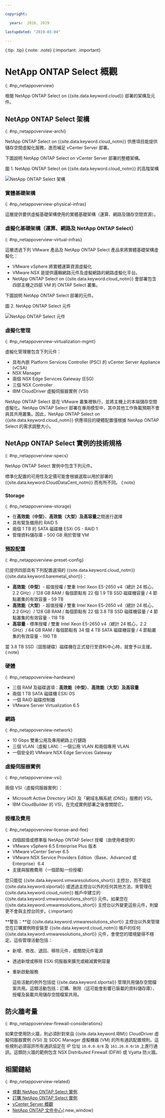```yaml
---

copyright:

  years:  2016, 2019

lastupdated: "2019-03-04"

---
```


{:tip: .tip}
{:note: .note}
{:important: .important}

# NetApp ONTAP Select 概觀
{: #np_netappoverview}

檢閱 NetApp ONTAP Select on {{site.data.keyword.cloud}} 部署的架構及元件。

## NetApp ONTAP Select 架構
{: #np_netappoverview-archi}

NetApp ONTAP Select on {{site.data.keyword.cloud_notm}} 供應項目能提供儲存空間虛擬化服務，進而補足 vCenter Server 部署。

下圖說明 NetApp ONTAP Select on vCenter Server 部署的整體架構。

圖 1. NetApp ONTAP Select on {{site.data.keyword.cloud_notm}} 的高階架構

![NetApp ONTAP Select 架構](np_architecture.svg "NetApp ONTAP Select on IBM Cloud 高階架構")

### 實體基礎架構
{: #np_netappoverview-physical-infras}

這層提供要供虛擬基礎架構使用的實體基礎架構（運算、網路及儲存空間資源）。

### 虛擬化基礎架構（運算、網路及 NetApp ONTAP Select）
{: #np_netappoverview-virtual-infras}

這層透過下列 VMware 產品及 NetApp ONTAP Select 產品來將實體基礎架構虛擬化：
* VMware vSphere 將實體運算資源虛擬化
* VMware NSX 是提供邏輯網路元件及虛擬網路的網路虛擬化平台。
* NetApp ONTAP Select on {{site.data.keyword.cloud_notm}} 會部署包含四部主機之四部 VM 的 ONTAP Select 叢集。

下圖說明 NetApp ONTAP Select 部署的元件。

圖 2. NetApp ONTAP Select 元件

![NetApp ONTAP Select 元件](np_netappcomponents.svg "NetApp ONTAP Select 的元件")

### 虛擬化管理
{: #np_netappoverview-virtualization-mgmt}

虛擬化管理層包含下列元件：

* 具有內嵌 Platform Services Controller (PSC) 的 vCenter Server Appliance (vCSA)
* NSX Manager
* 兩個 NSX Edge Services Gateway (ESG)
* 三個 NSX Controller
* IBM CloudDriver 虛擬伺服器實例 (VSI)

NetApp ONTAP Select 是在 VMware 叢集裡執行，並將主機上的本端儲存空間虛擬化。NetApp ONTAP Select 部署在專用模型中，其中其他工作負載預期不會與其共用叢集。因此，NetApp ONTAP Select on {{site.data.keyword.cloud_notm}} 供應項目的硬體配置僅根據 NetApp ONTAP Select 的需求調整大小。

## NetApp ONTAP Select 實例的技術規格
{: #np_netappoverview-specs}

NetApp ONTAP Select 實例中包含下列元件。

標準化配置的可用性及定價可能會根據選取以用於部署的 {{site.data.keyword.CloudDataCent_notm}} 而有所不同。
{:note}

### Storage
{: #np_netappoverview-storage}

* 在**高效能（中型）**、**高效能（大型）**及**高容量**之間進行選擇
* 具有緊急備用的 RAID 5
* 兩個 1 TB 的 SATA 磁碟機 ESXi OS - RAID 1
* 管理資料儲存庫 - 500 GB 用於管理 VM

### 預設配置
{: #np_netappoverview-preset-config}

已提供四部具有下列配置選項的 {{site.data.keyword.cloud_notm}} {{site.data.keyword.baremetal_short}}：
* **高效能（中型）**- 超值授權 / 雙重 Intel Xeon E5-2650 v4（總計 24 核心，2.2 GHz）/ 128 GB RAM / 每個節點有 22 個 1.9 TB SSD 磁碟機容量 / 4 節點叢集的有效容量 - 59 TB
* **高效能（大型）**- 超值授權 / 雙重 Intel Xeon E5-2650 v4（總計 24 核心，2.2 GHz）/ 128 GB RAM / 每個節點有 22 個 3.8 TB SSD 磁碟機容量 / 4 節點叢集的有效容量 - 118 TB
* **高容量** - 標準授權 / 雙重 Intel Xeon E5-2650 v4（總計 24 核心，2.2 GHz）/ 64 GB RAM / 每個節點有 34 個 4 TB SATA 磁碟機容量 / 4 節點叢集的有效容量 - 190 TB

當 3.8 TB SSD（固態硬碟）磁碟機在正式發行至資料中心時，就會予以支援。
{:note}

### 硬體
{: #np_netappoverview-hardware}

* 三個 RAM 及磁碟選項：**高效能（中型）**、**高效能（大型）**及**高容量**
* 兩個 1 TB SATA 磁碟機 ESXi OS
* 一個 RAID 磁碟控制器
* VMware Server Virtualization 6.5

### 網路
{: #np_netappoverview-network}

* 10 Gbps 雙重公用及專用網路上行鏈路
* 三個 VLAN（虛擬 LAN）：一個公用 VLAN 和兩個專用 VLAN
* 一個安全的 VMware NSX Edge Services Gateway

### 虛擬伺服器實例
{: #np_netappoverview-vsi}

兩個 VSI（虛擬伺服器實例）：
* Microsoft Active Directory (AD) 及「網域名稱系統 (DNS)」服務的 VSI。
* IBM CloudBuilder 的 VSI，在完成實例部署之後會關閉它。

### 授權及費用
{: #np_netappoverview-license-and-fee}

*  四個超值或標準版 NetApp ONTAP Select 授權（由使用者提供）
*  VMware vSphere 6.5 Enterprise Plus 版本
*  VMware vCenter Server 6.5
*  VMware NSX Service Providers Edition（Base、Advanced 或 Enterprise）6.4
*  支援與服務費用（一個節點一份授權）

您只能從 {{site.data.keyword.vmwaresolutions_short}} 主控台，而不能從 {{site.data.keyword.slportal}} 或透過主控台以外的任何其他方法，來管理在 {{site.data.keyword.cloud_notm}} 帳戶中建立的 {{site.data.keyword.vmwaresolutions_short}} 元件。如果您在 {{site.data.keyword.vmwaresolutions_short}} 主控台以外變更這些元件，則變更不會與主控台同步。{:important}

**警告：**從 {{site.data.keyword.vmwaresolutions_short}} 主控台以外來管理您在訂購實例時安裝至 {{site.data.keyword.cloud_notm}} 帳戶的任何 {{site.data.keyword.vmwaresolutions_short}} 元件，會使您的環境變得不穩定。這些管理活動包括：
*  新增、修改、退回、移除元件，或關閉元件電源
*  透過新增或移除 ESXi 伺服器來擴充或縮減實例容量
*  重新啟動服務

   這些活動的例外包括從 {{site.data.keyword.slportal}} 管理共用儲存空間檔案共用。這類活動包括：訂購、刪除（這可能會影響已裝載的資料儲存庫）、授權及裝載共用儲存空間檔案共用。

## 防火牆考量
{: #np_netappoverview-firewall-considerations}

如果您使用防火牆，則必須針對來自 {{site.data.keyword.IBM}} CloudDriver 虛擬伺服器實例 (VSI) 及 SDDC Manager 虛擬機器 (VM) 的所有通訊配置規則。這些規則必須容許所有通訊協定在 IP 位址 `10.0.0.0/8` 及 `161.26.0.0/16` 上進行通訊。這類防火牆的範例包含 NSX Distributed Firewall (DFW) 或 Vyatta 防火牆。

## 相關鏈結
{: #np_netappoverview-related}

* [規劃 NetApp ONTAP Select 實例](/docs/services/vmwaresolutions/netapp?topic=vmware-solutions-np_planning#requirements-and-planning-for-netapp-ontap-select-instances)
* [訂購 NetApp ONTAP Select 實例](/docs/services/vmwaresolutions/netapp?topic=vmware-solutions-np_orderinginstances)
* [vCenter Server 概觀](/docs/services/vmwaresolutions/vcenter?topic=vmware-solutions-vc_vcenterserveroverview)
* [NetApp ONTAP 文件中心](http://docs.netapp.com/ontap-9/index.jsp?topic=%2Fcom.netapp.doc.exp-clus-peer%2Fhome.html){:new_window}
